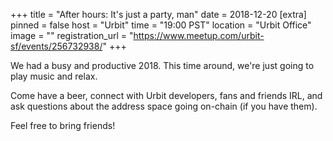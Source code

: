 
+++
title = "After hours: It's just a party, man"
date = 2018-12-20
[extra]
pinned = false
host = "Urbit"
time = "19:00 PST"
location = "Urbit Office"
image = ""
registration_url = "https://www.meetup.com/urbit-sf/events/256732938/"
+++

We had a busy and productive 2018. This time around, we're just going to play music and relax.

Come have a beer, connect with Urbit developers, fans and friends IRL, and ask questions about the address space going on-chain (if you have them).

Feel free to bring friends! 
